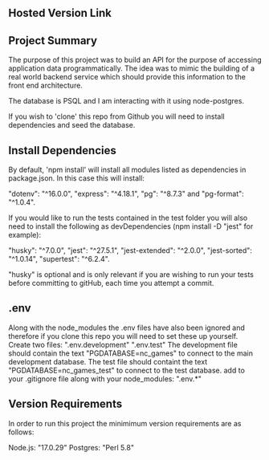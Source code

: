 ## Hosted Version Link



## Project Summary

The purpose of this project was to build an API for the purpose of accessing application data programmatically. The idea was to mimic the building of a real world backend service which should provide this information to the front end architecture.

The database is PSQL and I am interacting with it using node-postgres.

If you wish to 'clone' this repo from Github you will need to install dependencies and seed the database.

## Install Dependencies

By default, 'npm install' will install all modules listed as dependencies in package.json. In this case this will install: 

"dotenv": "^16.0.0", "express": "^4.18.1", "pg": "^8.7.3" and "pg-format": "^1.0.4".

If you would like to run the tests contained in the test folder you will also need to install the following as devDependencies (npm install -D "jest" for example):

"husky": "^7.0.0", "jest": "^27.5.1", "jest-extended": "^2.0.0", "jest-sorted": "^1.0.14", "supertest": "^6.2.4".

"husky" is optional and is only relevant if you are wishing to run your tests before committing to gitHub, each time you attempt a commit.

## .env

Along with the node_modules the .env files have also been ignored and therefore if you clone this repo you will need to set these up yourself.
Create two files:
".env.development"
".env.test"
The development file should contain the text "PGDATABASE=nc_games" to connect to the main development database.
The test file should containt the text "PGDATABASE=nc_games_test" to connect to the test database.
add to your .gitignore file along with your node_modules:
".env.*"

## Version Requirements

In order to run this project the minimimum version requirements are as follows:

Node.js: "17.0.29"
Postgres: "Perl 5.8"